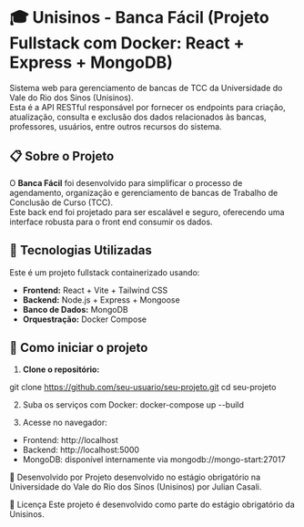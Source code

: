 # 🎓 Unisinos - Banca Fácil (Projeto Fullstack com Docker: React + Express + MongoDB)

Sistema web para gerenciamento de bancas de TCC da Universidade do Vale do Rio dos Sinos (Unisinos).  
Esta é a API RESTful responsável por fornecer os endpoints para criação, atualização, consulta e exclusão dos dados relacionados às bancas, professores, usuários, entre outros recursos do sistema.

## 📋 Sobre o Projeto

O **Banca Fácil** foi desenvolvido para simplificar o processo de agendamento, organização e gerenciamento de bancas de Trabalho de Conclusão de Curso (TCC).  
Este back end foi projetado para ser escalável e seguro, oferecendo uma interface robusta para o front end consumir os dados.

## 🚀 Tecnologias Utilizadas

Este é um projeto fullstack containerizado usando:

- **Frontend:** React + Vite + Tailwind CSS
- **Backend:** Node.js + Express + Mongoose
- **Banco de Dados:** MongoDB
- **Orquestração:** Docker Compose

## 🚀 Como iniciar o projeto

1. **Clone o repositório:**

git clone https://github.com/seu-usuario/seu-projeto.git
cd seu-projeto

2. Suba os serviços com Docker:
docker-compose up --build

3. Acesse no navegador:
- Frontend: http://localhost
- Backend: http://localhost:5000
- MongoDB: disponível internamente via mongodb://mongo-start:27017
  
👥 Desenvolvido por
Projeto desenvolvido no estágio obrigatório na Universidade do Vale do Rio dos Sinos (Unisinos) por Julian Casali.

📄 Licença
Este projeto é desenvolvido como parte do estágio obrigatório da Unisinos.



